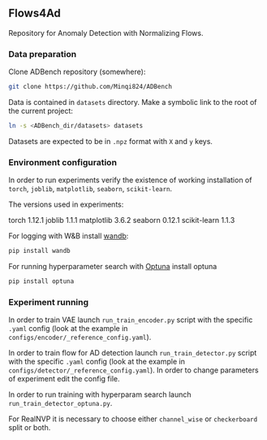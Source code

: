 ## Flows4Ad

Repository for Anomaly Detection with Normalizing Flows.

### Data preparation

Clone ADBench repository (somewhere):
```bash
git clone https://github.com/Minqi824/ADBench
```

Data is contained in `datasets` directory. Make a symbolic link to the root 
of the current project:
```bash
ln -s <ADBench_dir/datasets> datasets
```

Datasets are expected to be in `.npz` format with `X` and `y` keys.

### Environment configuration

In order to run experiments verify 
the existence of working installation of `torch`, `joblib`, `matplotlib`, `seaborn`, `scikit-learn`.

The versions used in experiments:

torch                1.12.1
joblib               1.1.1
matplotlib           3.6.2
seaborn              0.12.1
scikit-learn         1.1.3

For logging with W&B install [wandb](https://wandb.ai/site):

```bash
pip install wandb
```

For running hyperparameter search with [Optuna](https://optuna.readthedocs.io/en/stable/) install optuna

```bash
pip install optuna
```

### Experiment running 

In order to train VAE launch `run_train_encoder.py` script with the 
specific `.yaml` config (look at the example in `configs/encoder/_reference_config.yaml`).

In order to train flow for AD detection launch `run_train_detector.py` script with the
specific `.yaml` config (look at the example in `configs/detector/_reference_config.yaml`).
In order to change parameters of experiment edit the config file.

In order to run training with hyperparam search launch `run_train_detector_optuna.py`.

For RealNVP it is necessary to choose either `channel_wise` or `checkerboard` split or both.
